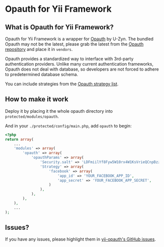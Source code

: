 Opauth for Yii Framework
========================================

What is Opauth for Yii Framework?
-------------------

Opauth for Yii Framework is a wrapper for [Opauth](https://github.com/uzyn/opauth) by U-Zyn. The bundled Opauth may not be the latest, please grab the latest from the [Opauth repository](https://github.com/uzyn/opauth) and place it in `vendors`.

Opauth provides a standardized way to interface with 3rd-party authentication providers. Unlike many current authentication frameworks, Opauth does not deal with database, so developers are not forced to adhere to predetermined database schema.

You can include strategies from the [Opauth strategy list](https://github.com/uzyn/opauth/wiki/List-of-strategies).

How to make it work
-------------------

Deploy it by placing it the whole opauth directory into `protected/modules/opauth`.

And in your `./protected/config/main.php`, add `opauth` to begin:

```php
<?php
return array(
	...
	'modules' => array(
		'opauth' => array(
			'opauthParams' => array(
				'Security.salt' => 'LDFmiilYf8Fyw5W10rx4W1KsVrieQCnpBzzpTBWA5vJidQKDx8pMJbmw28R1C4m',
				'Strategy' => array(
					'facebook' => array(
						'app_id' => 'YOUR_FACEBOOK_APP_ID',
						'app_secret' => 'YOUR_FACEBOOK_APP_SECRET',
					)
				),
			),
		),
	),
	...
);
```

Issues?
-------

If you have any issues, please highlight them in [yii-opauth's GitHub issues](https://github.com/kahwee/yii-opauth/issues).
